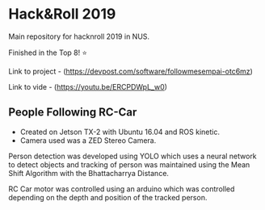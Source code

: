 # Hack&Roll 2019
Main repository for hacknroll 2019 in NUS.

Finished in the Top 8! :star:

Link to project - (https://devpost.com/software/followmesempai-otc6mz)

Link to vide - (https://youtu.be/ERCPDWpL_w0)

## People Following RC-Car 

- Created on Jetson TX-2 with Ubuntu 16.04 and ROS kinetic.
- Camera used was a ZED Stereo Camera.

Person detection was developed using YOLO which uses a neural network to detect objects and tracking of person was maintained 
using the Mean Shift Algorithm with the Bhattacharrya Distance. 

RC Car motor was controlled using an arduino which was controlled depending on the depth and position of the tracked person.
